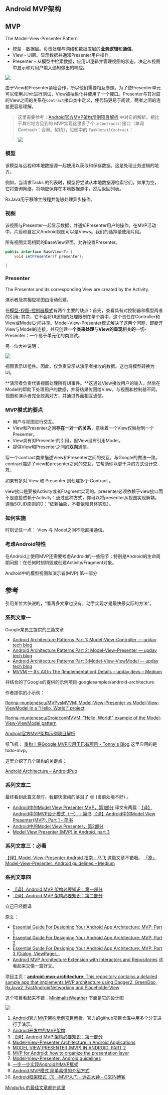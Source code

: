 


## Android MVP架构



## MVP

The Model-View-Presenter Pattern 

- 模型 - 数据层。负责处理与网络和数据库层的**业务逻辑**和**通信**。
- View - UI层。显示数据并通知Presenter用户操作。
- Presenter - 从模型中检索数据，应用UI逻辑并管理视图的状态，决定从视图中显示和对用户输入通知做出的响应。


![](https://upday.github.io/images/blog/model_view_presenter/mvp.png)



由于View和Presenter紧密合作，所以他们需要相互参照。为了使Presenter单元可以使用JUnit进行测试，View被抽象化并使用了一个接口。Presenter与其对应的View之间的关系在`Contract`接口类中定义，使代码更易于阅读，两者之间的连接更容易理解。

>  这里需要参考：[Android官方MVP架构示例项目解析](http://www.infoq.com/cn/articles/android-official-mvp-architecture-sample-project-analysis)  中对它的解析。相比于其它地方见到的 MVP实现这里多了个 `＊Contract()`接口〔单词Contrach：合同，契约〕，见图中的 `TaskDetailContract`：
>
>  ![](http://cdn1.infoqstatic.com/statics_s2_20170801-0326/resource/articles/android-official-mvp-architecture-sample-project-analysis/zh/resources/0013.jpg)
>




### 模型

该模型与远程和本地数据源一起使用以获取和保存数据。这是处理业务逻辑的地方。

例如，当请求Tasks 的列表时，模型将尝试从本地数据源检索它们。如果为空，它将查询网络，将响应保存在本地数据源中，然后返回列表。

RxJava用于移除主线程并能够处理异步操作。



### 视图

该视图与Presenter一起显示数据，并通知Presenter用户的操作。在MVP活动中，片段和自定义Android视图可以是Views。我们的选择是使用片段。

所有视图实现相同的BaseView界面，允许设置Presenter。

```java
public interface BaseView<T> {
    void setPresenter(T presenter);

}
```

### Presenter 

The Presenter and its corresponding View are created by the Activity.



演示者及其相应视图由活动创建。



在[模型-视图-控制器模式](https://upday.github.io/blog/model-view-controller/)有两个主要的缺点：首先，查看具有对控制器和模型两者的引用; 其次，它不会将UI逻辑的处理限制在单个类中，这个责任在Controller和View或Model之间共享。Model-View-Presenter模式解决了这两个问题，即断开View与Model的连接，并只创建**一个类来处理**与**View的呈现**相关**的**一切- Presenter：一个易于单元化的类测试。



另一位大神说明：

![](https://cdn-images-1.medium.com/max/800/1*1P4n9JkHChEUVr5umQx4Zw.png)

视图表示UI组件。因此，仅负责显示从演示者接收的数据。这也将模型转换为UI。

**演示者负责代表视图处理所有UI事件。**这通过View接收用户的输入，然后在Model的帮助下处理用户的数据，并将结果传回给View。与视图和控制器不同，视图和演示者完全脱离对方，并通过界面相互通信。



### MVP模式的要点

- 用户与视图进行交互。
- View和Presenter之间**存在一对一的关系**，意味着一个View仅映射到一个Presenter。
- View具有对Presenter的引用，但View没有引用Model。
- 提供View和Presenter之间的**双向**通信。





写一个contract类来描述View和Presenter之间的交互，与Google的做法一致。
contract描述了view和presenter之间的交互，它帮助你以更干净的方式设计交互。

如果有多对 View 和 Presenter 则创建多个 Contract 。

view接口是要被Activity或者Fragment实现的。presenter必须依赖于view接口而不是直接依赖于Activity：通过这种方式，你可以将presenter从视图实现解耦，遵循SOLID原则的D：“依赖抽象，不要依赖具体实现）。







### 如何实施

时刻记住一点： View 与 Model之间不能直接通信。







### 考虑Android特性

在Android上使用MVP还需要考虑Android的一些细节；特别是Android的生命周期问题：在任何时刻销毁或创建Activity/Fragment对象。



Android中的模型视图和演示者(MVP) 第一部分








## 参考

引用某位大侠说的，“看再多文章也没有，动手实现才是最快最实际的方法”。


### 系列文章一

Google某员工提供的三篇文章

- [Android Architecture Patterns Part 1: Model-View-Controller — upday tech blog](https://upday.github.io/blog/model-view-controller/ )
- [Android Architecture Patterns Part 2: Model-View-Presenter — upday tech blog](https://upday.github.io/blog/model-view-presenter/ )
- [Android Architecture Patterns Part 3:Model-View-ViewModel — upday tech blog](https://upday.github.io/blog/model-view-viewmodel/ ) 
- [MVVM — It’s All In The (Implementation) Details – upday devs – Medium](https://medium.com/upday-devs/mvvm-its-all-in-the-implementation-details-40ed24871a02)

并结合的了Google的提供的示例项目 googlesamples/android-architecture 

作者提供的小示例：

[florina-muntenescu/MVPvsMVVM: Model-View-Presenter vs Model-View-ViewModel in a "Hello, World!" project](https://github.com/florina-muntenescu/MVPvsMVVM )

[florina-muntenescu/DroidconMVVM: "Hello, World!" example of the Model-View-ViewModel pattern](https://github.com/florina-muntenescu/DroidconMVVM )


[Android官方MVP架构示例项目解析](http://www.infoq.com/cn/articles/android-official-mvp-architecture-sample-project-analysis)

纸飞机： [重构！将Google MVP应用于已有项目 - Tonny's Blog](https://tonnyl.github.io/2016/09/27/%E9%87%8D%E6%9E%84%EF%BC%81%E5%B0%86Google-MVP%E5%BA%94%E7%94%A8%E4%BA%8E%E5%B7%B2%E6%9C%89%E9%A1%B9%E7%9B%AE/ "重构！将Google MVP应用于已有项目 - Tonny's Blog") 这里应用的是 todo-mvp。




这里介绍了几个架构的关键点：

[Android Architecture – AndroidPub](https://android.jlelse.eu/android-architecture-2f12e1c7d4db "Android Architecture – AndroidPub")





### 系列文章二

最终看到此篇文章时，我都快激动的落泪了 :cry: (当前处境不好) 。

- [Android中的Model View Presenter MVP，第1部分](http://www.tinmegali.com/en/model-view-presenter-android-part-1/ "Android中的Model View Presenter MVP，第1部分")  译文有两篇：[【译】Android中的MVP设计模式（一） - 简书](http://www.jianshu.com/p/a308eacd5979)   [【译】Android中的Model View Presenter(MVP), Part 1 - 简书](http://www.jianshu.com/p/6874c306cda0)   
- [Android中的Model View Presenter，第2部分](http://www.tinmegali.com/en/model-view-presenter-mvp-in-android-part-2/ "Android中的Model View Presenter，第2部分")
- [Model View Presenter (MVP) in Android, part 3](http://www.tinmegali.com/en/model-view-presenter-mvp-in-android-part-3/ "Model View Presenter (MVP) in Android, part 3")



### 系列文章三：必看


[【译】Model-View-Presenter:Android 指南 - 马飞](http://mafei.me/2017/03/10/Model-View-Presenter:Android%E6%8C%87%E5%8D%97/ "Model-View-Presenter:Android 指南 - 马飞的博客")  这篇文章不错哦。
[「原」Model-View-Presenter: Android guidelines – Medium](https://medium.com/@cervonefrancesco/model-view-presenter-android-guidelines-94970b430ddf "Model-View-Presenter: Android guidelines – Medium")


### 系列文章四

- [【译】Android MVP 架构必要知识：第一部分](https://zhuanlan.zhihu.com/p/25272412 "推荐")   
- [【译】Android MVP 架构必要知识：第二部分](https://github.com/xitu/gold-miner/blob/master/TODO/essential-guide-for-designing-your-android-app-architecture-mvp-part-2.md)

自己已经翻译


原文：

- [Essential Guide For Designing Your Android App Architecture: MVP: Part 1](https://blog.mindorks.com/essential-guide-for-designing-your-android-app-architecture-mvp-part-1-74efaf1cda40)
- [Essential Guide For Designing Your Android App Architecture: MVP: Part 2](https://blog.mindorks.com/essential-guide-for-designing-your-android-app-architecture-mvp-part-2-b2ac6f3f9637)
- [Essential Guide For Designing Your Android App Architecture: MVP: Part 3 (Dialog, ViewPager…](https://blog.mindorks.com/essential-guide-for-designing-your-android-app-architecture-mvp-part-3-dialog-viewpager-and-7bdfab86aabb)
- [Android MVP Architecture Extension with Interactors and Repositories](https://blog.mindorks.com/android-mvp-architecture-extension-with-interactors-and-repositories-bd4b51972339) 这看起来又像一篇好文。

项目主页：[**android-mvp-architecture**: This repository contains a detailed sample app that implements MVP architecture using Dagger2, GreenDao, RxJava2, FastAndroidNetworking and PlaceholderView](https://github.com/MindorksOpenSource/android-mvp-architecture)





这个项目看起来不错：[MinimalistWeather](https://github.com/BaronZ88/MinimalistWeather "BaronZ88/MinimalistWeather: Android 平台开源天气 App，采用 MVP、RxJava、Retrofit2、OKHttp3、Dagger2、RetroLambda 等开源库来实现。") 下面是它的设计图

![](https://raw.githubusercontent.com/BaronZ88/MinimalistWeather/master/framework_minimalist_weather.png)










1. [Android官方MVP架构示例项目解析](http://www.infoq.com/cn/articles/android-official-mvp-architecture-sample-project-analysis)，官方的github项目仓库中用多个分支进行了演示。   
2. [Android开发中的MVP架构](http://www.jianshu.com/p/7567ed0d1853)  
3. [【译】Android MVP 架构必要知识：第一部分](https://zhuanlan.zhihu.com/p/25272412 "推荐")  
4. [Model-View-Presenter Architecture in Android Applications](http://macoscope.com/blog/model-view-presenter-architecture-in-android-applications/)  
5. [MODEL VIEW PRESENTER (MVP) IN ANDROID, PART 2](http://www.tinmegali.com/en/model-view-presenter-mvp-in-android-part-2/)  
6. [MVP for Android: how to organize the presentation layer](https://antonioleiva.com/mvp-android/)  
7. [Model-View-Presenter: Android guidelines](https://medium.com/@cervonefrancesco/model-view-presenter-android-guidelines-94970b430ddf)
8. [一步一步实现Android的MVP框架](https://dev.qq.com/topic/5799d7844bef22a823b3ad44)   
9. [Android MVP模式 简单易懂的介绍方式](https://segmentfault.com/a/1190000003927200)  
10. [Android框架模式（1）-MVP入门 - 远古大钟 - CSDN博客](http://blog.csdn.net/duo2005duo/article/details/50594757 "Android框架模式（1）-MVP入门 - 远古大钟 - CSDN博客")





[Mindorks 的最佳文章都在这里](https://mindorks.com/blogs)



